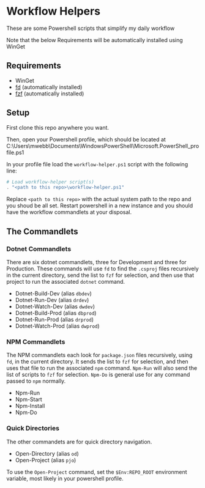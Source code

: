 # Workflow Helpers
These are some Powershell scripts that simplify my daily workflow

Note that the below Requirements will be automatically installed using WinGet

## Requirements
- WinGet
- [fd](https://github.com/sharkdp/fd) (automatically installed)
- [fzf](https://github.com/junegunn/fzf) (automatically installed)

## Setup
First clone this repo anywhere you want.

Then, open your Powershell profile, which should be located at C:\Users\mwebb\Documents\WindowsPowerShell\Microsoft.PowerShell_profile.ps1

In your profile file load the `workflow-helper.ps1` script with the following line:

```ps1
# Load workflow-helper script(s)
. "<path to this repo>\workflow-helper.ps1"
```
Replace `<path to this repo>` with the actual system path to the repo and you shoud be all set. Restart powershell in a new instance and you should have the workflow commandlets at your disposal.

## The Commandlets

### Dotnet Commandlets

There are six dotnet commandlets, three for Development and three for Production. These commands will use `fd` to find the `.csproj` files recursively in the current directory, send the list to `fzf` for selection, and then use that project to run the associated `dotnet` command.

- Dotnet-Build-Dev (alias `dbdev`)
- Dotnet-Run-Dev (alias `drdev`)
- Dotnet-Watch-Dev (alias `dwdev`)
- Dotnet-Build-Prod (alias `dbprod`)
- Dotnet-Run-Prod (alias `drprod`)
- Dotnet-Watch-Prod (alias `dwprod`)

### NPM Commandlets

The NPM commandlets each look for `package.json` files recursively, using `fd`, in the current directory. It sends the list to `fzf` for selection, and then uses that file to run the associated `npm` command. `Npm-Run` will also send the list of scripts to `fzf` for selection. `Npm-Do` is general use for any command passed to `npm` normally.

- Npm-Run
- Npm-Start
- Npm-Install
- Npm-Do

### Quick Directories

The other commandets are for quick directory navigation.

- Open-Directory (alias `od`)
- Open-Project (alias `pjo`)

To use the `Open-Project` command, set the `$Env:REPO_ROOT` environment variable, most likely in your powershell profile.
